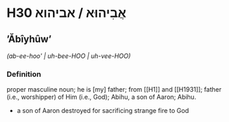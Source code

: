 # H30 אֲבִיהוּא / אביהוא

## ʼĂbîyhûwʼ

_(ab-ee-hoo' | uh-bee-HOO | uh-vee-HOO)_

### Definition

proper masculine noun; he is [my] father; from [[H1]] and [[H1931]]; father (i.e., worshipper) of Him (i.e., God); Abihu, a son of Aaron; Abihu.

- a son of Aaron destroyed for sacrificing strange fire to God
